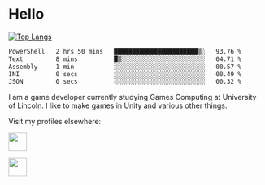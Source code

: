 # Hello

[![Top Langs](https://github-readme-stats-delta-woad.vercel.app/api/top-langs/?username=loganator956&layout=donut&langs_count=6&theme=transparent)](https://github.com/anuraghazra/github-readme-stats)

<!--START_SECTION:waka-->

```txt
PowerShell   2 hrs 50 mins   ███████████████████████▒░   93.76 %
Text         8 mins          █▒░░░░░░░░░░░░░░░░░░░░░░░   04.71 %
Assembly     1 min           ░░░░░░░░░░░░░░░░░░░░░░░░░   00.57 %
INI          0 secs          ░░░░░░░░░░░░░░░░░░░░░░░░░   00.49 %
JSON         0 secs          ░░░░░░░░░░░░░░░░░░░░░░░░░   00.32 %
```

<!--END_SECTION:waka-->

I am a game developer currently studying Games Computing at University of Lincoln. I like to make games in Unity and various other things. 

Visit my profiles elsewhere:

<a href="https://namesnotsteve.itch.io"><img src="https://static.itch.io/images/logo-white-new.svg" height="36"/></a>

<a href="https://www.freecodecamp.org/fcc54608d7e-b293-40fb-ba09-ac45be223b8c"><img src="https://design-style-guide.freecodecamp.org/downloads/fcc_primary_large.svg" height="36"/></a>
